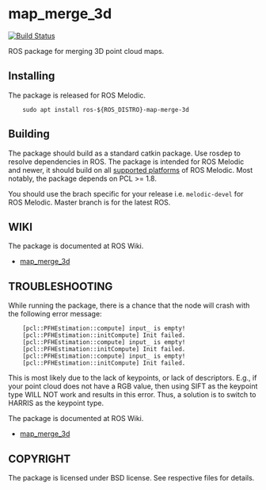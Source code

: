 # map_merge_3d

[![Build Status](http://build.ros.org/buildStatus/icon?job=Mdev__map_merge__ubuntu_bionic_amd64)](http://build.ros.org/job/Mdev__map_merge__ubuntu_bionic_amd64)

ROS package for merging 3D point cloud maps.

Installing
----------

The package is released for ROS Melodic.

```
	sudo apt install ros-${ROS_DISTRO}-map-merge-3d
```

Building
--------

The package should build as a standard catkin package. Use rosdep to resolve
dependencies in ROS. The package is intended for ROS Melodic and newer, it
should build on all [supported platforms](http://www.ros.org/reps/rep-0003.html#melodic-morenia-may-2018-may-2023)
of ROS Melodic. Most notably, the package depends on PCL >= 1.8.

You should use the brach specific for your release i.e. `melodic-devel` for
ROS Melodic. Master branch is for the latest ROS.

WIKI
----

The package is documented at ROS Wiki.
* [map_merge_3d](http://wiki.ros.org/map_merge_3d)


TROUBLESHOOTING
----
While running the package, there is a chance that the node will crash with the following error message:
```
	[pcl::PFHEstimation::compute] input_ is empty!
	[pcl::PFHEstimation::initCompute] Init failed.
	[pcl::PFHEstimation::compute] input_ is empty!
	[pcl::PFHEstimation::initCompute] Init failed.
	[pcl::PFHEstimation::compute] input_ is empty!
	[pcl::PFHEstimation::initCompute] Init failed.
```
This is most likely due to the lack of keypoints, or lack of descriptors. E.g., if your point cloud does not have a RGB value, then using SIFT as the keypoint type WILL NOT work and results in this error. Thus, a solution is to switch to HARRIS as the keypoint type.

The package is documented at ROS Wiki.
* [map_merge_3d](http://wiki.ros.org/map_merge_3d)

COPYRIGHT
---------

The package is licensed under BSD license. See respective files for details.
